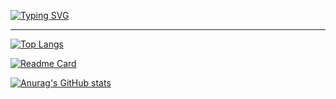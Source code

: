 [![Typing SVG](https://readme-typing-svg.herokuapp.com?color=%2336BCF7&lines=A+feature+not+a+bug)]()
***

[![Top Langs](https://github-readme-stats.vercel.app/api/top-langs/?username=werckut&layout=compact&theme=tokyonight)]()


[![Readme Card](https://github-readme-stats.vercel.app/api/pin/?username=werckut&repo=werckut&theme=tokyonight)](https://github.com/Werckut/Werckut)

[![Anurag's GitHub stats](https://github-readme-stats.vercel.app/api?username=werckut&theme=tokyonight)]()
